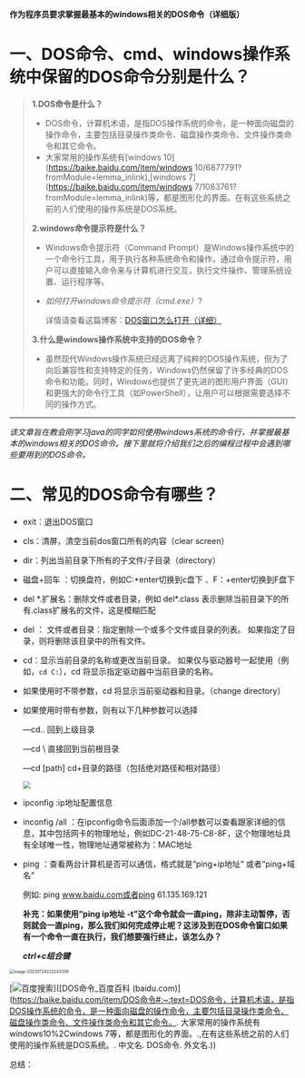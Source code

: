 **作为程序员要求掌握最基本的windows相关的DOS命令（详细版）**

# 一、DOS命令、cmd、windows操作系统中保留的DOS命令分别是什么？



> **1.DOS命令是什么？**
>
> - DOS命令，计算机术语，是指DOS操作系统的命令，是一种面向磁盘的操作命令，主要包括目录操作类命令、磁盘操作类命令、文件操作类命令和其它命令。
> - 大家常用的操作系统有[windows 10](https://baike.baidu.com/item/windows 10/6877791?fromModule=lemma_inlink),[windows 7](https://baike.baidu.com/item/windows 7/1083761?fromModule=lemma_inlink)等，都是图形化的界面。在有这些系统之前的人们使用的操作系统是DOS系统。
>
> **2.windows命令提示符是什么？**
>
> - Windows命令提示符（Command Prompt）是Windows操作系统中的一个命令行工具，用于执行各种系统命令和操作。通过命令提示符，用户可以直接输入命令来与计算机进行交互，执行文件操作、管理系统设置、运行程序等。
>
> - *如何打开windows命令提示符（cmd.exe）*?
>
>   详情请查看这篇博客：[DOS窗口怎么打开（详细）]()
>
> **3.什么是windows操作系统中支持的DOS命令？**
>
> - 虽然现代Windows操作系统已经远离了纯粹的DOS操作系统，但为了向后兼容性和支持特定的任务，Windows仍然保留了许多经典的DOS命令和功能。同时，Windows也提供了更先进的图形用户界面（GUI）和更强大的命令行工具（如PowerShell），让用户可以根据需要选择不同的操作方式。



---

*该文章旨在教会刚学习java的同学如何使用windows系统的命令行，并掌握最基本的windows相关的DOS命令。接下里就将介绍我们之后的编程过程中会遇到哪些要用到的DOS命令。*

# 二、常见的DOS命令有哪些？

- exit：退出DOS窗口

- cls：清屏，清空当前dos窗口所有的内容（clear screen）
- dir：列出当前目录下所有的子文件/子目录（directory）
- 磁盘+回车 ：切换盘符，例如C:+enter切换到c盘下 、F：+enter切换到F盘下

- del \*.扩展名：删除文件或者目录，例如 del*.class 表示删除当前目录下的所有.class扩展名的文件，这是模糊匹配

- del ： 文件或者目录：指定删除一个或多个文件或目录的列表。 如果指定了目录，则将删除该目录中的所有文件。

- cd：显示当前目录的名称或更改当前目录。 如果仅与驱动器号一起使用（例如，`cd C:`），cd 将显示指定驱动器中当前目录的名称。

-  如果使用时不带参数，cd 将显示当前驱动器和目录。（change directory）

- 如果使用时带有参数，则有以下几种参数可以选择

  —cd..			回到上级目录

  —cd \			直接回到当前根目录

  —cd  [path]  	cd+目录的路径（包括绝对路径和相对路径）

  <img src="C:\Users\14214\Documents\IO图\cd命令介绍.drawio.png" style="zoom:80%;"  >

- ipconfig :ip地址配置信息

- inconfig  /all ：在ipconfig命令后面添加一个/all参数可以查看跟家详细的信息，其中包括网卡的物理地址，例如DC-21-48-75-C8-8F，这个物理地址具有全球唯一性，物理地址通常被称为：MAC地址

- ping ：查看两台计算机是否可以通信，格式就是“ping+ip地址“ 或者“ping+域名”

  例如: ping www.baidu.com或者ping  61.135.169.121

  **补充：如果使用“ping  ip地址  -t”这个命令就会一直ping，除非主动暂停，否则就会一直ping，那么我们如何完成停止呢？这涉及到在DOS命令窗口如果有一个命令一直在执行，我们想要强行终止，该怎么办？**

  ***ctrl+c组合键***



<img src="C:\Users\14214\AppData\Roaming\Typora\typora-user-images\image-20230724222243339.png" alt="image-20230724222243339" style="zoom:50%;" />

[![百度搜索](https://bkimg.cdn.bcebos.com/pic/a044ad345982b2b708da85313fadcbef77099bfa?x-bce-process=image/watermark,image_d2F0ZXIvYmFpa2U5Mg==,g_7,xp_5,yp_5/format,f_auto)]([DOS命令_百度百科 (baidu.com)](https://baike.baidu.com/item/DOS命令#:~:text=DOS命令，计算机术语，是指DOS操作系统的命令，是一种面向磁盘的操作命令，主要包括目录操作类命令、磁盘操作类命令、文件操作类命令和其它命令。. 大家常用的操作系统有windows10%2Cwindows 7等，都是图形化的界面。.,在有这些系统之前的人们使用的操作系统是DOS系统。. 中文名. DOS命令. 外文名.))

总结：
